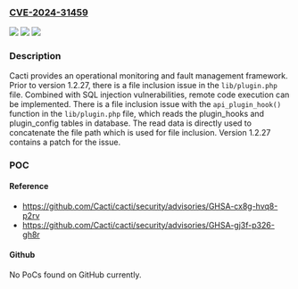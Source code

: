 ### [CVE-2024-31459](https://cve.mitre.org/cgi-bin/cvename.cgi?name=CVE-2024-31459)
![](https://img.shields.io/static/v1?label=Product&message=cacti&color=blue)
![](https://img.shields.io/static/v1?label=Version&message=%3D%20%3C%201.2.27%20&color=brighgreen)
![](https://img.shields.io/static/v1?label=Vulnerability&message=CWE-98%3A%20Improper%20Control%20of%20Filename%20for%20Include%2FRequire%20Statement%20in%20PHP%20Program%20('PHP%20Remote%20File%20Inclusion')&color=brighgreen)

### Description

Cacti provides an operational monitoring and fault management framework. Prior to version 1.2.27, there is a file inclusion issue in the `lib/plugin.php` file. Combined with SQL injection vulnerabilities, remote code execution can be implemented. There is a file inclusion issue with the `api_plugin_hook()` function in the `lib/plugin.php` file, which reads the plugin_hooks and plugin_config tables in database. The read data is directly used to concatenate the file path which is used for file inclusion. Version 1.2.27 contains a patch for the issue.

### POC

#### Reference
- https://github.com/Cacti/cacti/security/advisories/GHSA-cx8g-hvq8-p2rv
- https://github.com/Cacti/cacti/security/advisories/GHSA-gj3f-p326-gh8r

#### Github
No PoCs found on GitHub currently.

